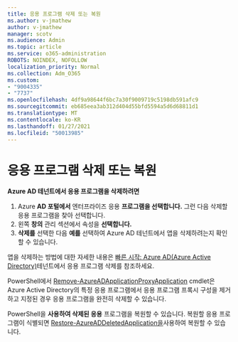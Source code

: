 ```yaml
---
title: 응용 프로그램 삭제 또는 복원
ms.author: v-jmathew
author: v-jmathew
manager: scotv
ms.audience: Admin
ms.topic: article
ms.service: o365-administration
ROBOTS: NOINDEX, NOFOLLOW
localization_priority: Normal
ms.collection: Adm_O365
ms.custom:
- "9004335"
- "7737"
ms.openlocfilehash: 4df9a98644f6bc7a30f9009719c5198db591afc9
ms.sourcegitcommit: eb685eea3ab312d404d55bfd5594a5d6d68811d1
ms.translationtype: MT
ms.contentlocale: ko-KR
ms.lasthandoff: 01/27/2021
ms.locfileid: "50013985"
---
```

# <a name="delete-or-restore-applications"></a>응용 프로그램 삭제 또는 복원

**Azure AD 테넌트에서 응용 프로그램을 삭제하려면**

1. Azure **AD 포털에서** 엔터프라이즈 응용 **프로그램을 선택합니다.** 그런 다음 삭제할 응용 프로그램을 찾아 선택합니다.
2. 왼쪽 **창의** 관리 섹션에서 속성을 **선택합니다.**
3. **삭제를** 선택한 다음 **예를** 선택하여 Azure AD 테넌트에서 앱을 삭제하려는지 확인할 수 있습니다.

앱을 삭제하는 방법에 대한 자세한 내용은 [빠른 시작: Azure AD(Azure Active Directory)](https://docs.microsoft.com/azure/active-directory/manage-apps/delete-application-portal#delete-an-application-from-your-azure-ad-tenant)테넌트에서 응용 프로그램 삭제를 참조하세요.

PowerShell에서 [Remove-AzureADApplicationProxyApplication](https://docs.microsoft.com/powershell/module/azuread/remove-azureadapplicationproxyapplication) cmdlet은 Azure Active Directory의 특정 응용 프로그램에서 응용 프로그램 프록시 구성을 제거하고 지정된 경우 응용 프로그램을 완전히 삭제할 수 있습니다.

PowerShell을 **사용하여 삭제된 응용** 프로그램을 복원할 수 있습니다. 복원할 응용 프로그램이 식별되면 [Restore-AzureADDeletedApplication을](https://docs.microsoft.com/powershell/module/azuread/restore-azureaddeletedapplication)사용하여 복원할 수 있습니다.
